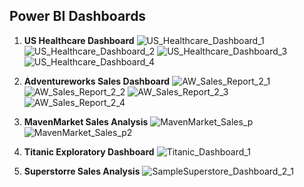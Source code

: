 ## Power BI Dashboards
1. **US Healthcare Dashboard**
   ![US_Healthcare_Dashboard_1](https://github.com/Abhishekkumar1507/power_bi_projects/assets/76273548/07cdfb5c-2bab-4150-9ea2-18433301cb59)
   ![US_Healthcare_Dashboard_2](https://github.com/Abhishekkumar1507/power_bi_projects/assets/76273548/7bbe5a44-b598-43bb-a369-24b2559a294f)
   ![US_Healthcare_Dashboard_3](https://github.com/Abhishekkumar1507/power_bi_projects/assets/76273548/9853695f-17ff-483c-884e-96c4318d2f57)
   ![US_Healthcare_Dashboard_4](https://github.com/Abhishekkumar1507/power_bi_projects/assets/76273548/e62e2206-19b4-48af-9842-475b0c15aedb)

2. **Adventureworks Sales Dashboard**
   ![AW_Sales_Report_2_1](https://github.com/Abhishekkumar1507/power_bi_projects/assets/76273548/bc0f8033-6a29-4dbd-afdb-e18d19d6ed04)
   ![AW_Sales_Report_2_2](https://github.com/Abhishekkumar1507/power_bi_projects/assets/76273548/a6e251b0-9668-4807-8fe1-f227422138c4)
   ![AW_Sales_Report_2_3](https://github.com/Abhishekkumar1507/power_bi_projects/assets/76273548/5170e4db-9253-4e59-a04d-5cb7683c3620)
   ![AW_Sales_Report_2_4](https://github.com/Abhishekkumar1507/power_bi_projects/assets/76273548/554bd4db-5b48-4f31-9c6f-9f2d87cf0392)

3. **MavenMarket Sales Analysis**
   ![MavenMarket_Sales_p](https://github.com/Abhishekkumar1507/power_bi_projects/assets/76273548/23449ceb-fad5-4728-9b68-4a7abdf8a3ad)
   ![MavenMarket_Sales_p2](https://github.com/Abhishekkumar1507/power_bi_projects/assets/76273548/7972ff40-7232-447e-af97-9ddcf68294a9)

4. **Titanic Exploratory Dashboard**
   ![Titanic_Dashboard_1](https://github.com/Abhishekkumar1507/power_bi_projects/assets/76273548/fa5d54bc-2374-4080-abf9-c707e801fbef)

5. **Superstorre Sales Analysis**
   ![SampleSuperstore_Dashboard_2_1](https://github.com/Abhishekkumar1507/power_bi_projects/assets/76273548/0f4f9453-12a1-4813-a2e6-14057196a075)
